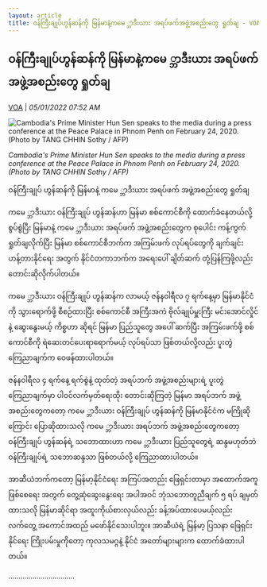 ```yaml
---
layout: article
title: ဝန်ကြီးချုပ်ဟွန်ဆန်ကို မြန်မာနဲ့ကမေ ္ဘာဒီးယား အရပ်ဖက်အဖွဲ့အစည်းတွေ ရှုတ်ချ - VOA
---
```


## ဝန်ကြီးချုပ်ဟွန်ဆန်ကို မြန်မာနဲ့ကမေ ္ဘာဒီးယား အရပ်ဖက်အဖွဲ့အစည်းတွေ ရှုတ်ချ

[VOA](https://burmese.voanews.com/a/cso-condemn-combodia-pm-to-encourage-myanmar-military-council/6383275.html) | _05/01/2022 07:52 AM_
        
![Cambodia's Prime Minister Hun Sen speaks to the media during a press conference at the Peace Palace in Phnom Penh on February 24, 2020. (Photo by TANG CHHIN Sothy / AFP)](https://gdb.voanews.com/6449614E-7C72-4BA8-A026-94710D9FFAAF_w1080_h608_s.jpg)

_Cambodia's Prime Minister Hun Sen speaks to the media during a press conference at the Peace Palace in Phnom Penh on February 24, 2020. (Photo by TANG CHHIN Sothy / AFP)_

ဝန်ကြီးချုပ် ဟွန်ဆန်ကို မြန်မာနဲ့ ကမေ ္ဘာဒီးယား အရပ်ဖက် အဖွဲ့အစည်းတွေ ရှုတ်ချ

ကမေ ္ဘာဒီးယား ဝန်ကြီးချုပ် ဟွန်ဆန်ဟာ မြန်မာ စစ်ကောင်စီကို ထောက်ခံနေတယ်လို့ စွပ်စွဲပြီး မြန်မာနဲ့ ကမေ ္ဘာဒီးယား အရပ်ဖက် အဖွဲ့အစည်းတွေက စုပေါင်း ကန့်ကွက် ရှုတ်ချလိုက်ပြီး မြန်မာ စစ်ကောင်စီဘက်က အကြမ်းဖက် လုပ်ရပ်တွေကို ချက်ချင်း ဟန့်တားနိုင်ရေး အတွက် နိုင်ငံတကာဘက်က အရေးပေါ် ချိတ်ဆက် တုံ့ပြန်ကြဖို့လည်း တောင်းဆိုလိုက်ပါတယ်။

ကမေ ္ဘာဒီးယား ဝန်ကြီးချုပ် ဟွန်ဆန်က လာမယ့် ဇန်နဝါရီလ ၇ ရက်နေ့မှာ မြန်မာနိုင်ငံကို သွားရောက်ဖို့ စီစဉ်ထားပြီး စစ်ကောင်စီ အကြီးအကဲ ဗိုလ်ချုပ်မှူးကြီး မင်းအောင်လှိုင်နဲ့ ဆွေးနွေးမယ့် ကိစ္စဟာ ဆိုရင် မြန်မာ ပြည်သူတွေ အပေါ် ဆက်ပြီး အကြမ်းဖက်ဖို့ စစ်ကောင်စီကို ရဲဆေးတင်ပေးရာရောက်မယ့် လုပ်ရပ်သာ ဖြစ်တယ်လို့လည်း ပူးတွဲ ကြေညာချက်က ဝေဖန်ထားပါတယ်။

ဇန်နဝါရီလ ၄ ရက်နေ့ ရက်စွဲနဲ့ ထုတ်တဲ့ အရပ်ဘက် အဖွဲ့အစည်းများရဲ့ ပူးတွဲကြေညာချက်မှာ ပါဝင်လက်မှတ်ရေးထိုး တောင်းဆိုကြတဲ့ မြန်မာ အရပ်ဘက် အဖွဲ့အစည်းတွေကတော့ ကမေ ္ဘာဒီးယား ဝန်ကြီးချုပ် ဟွန်ဆန်ကို မြန်မာနိုင်ငံက မကြိုဆိုကြောင်း ပြောဆိုထားသလို ကမေ ္ဘာဒီးယား အရပ်ဘက် အဖွဲ့အစည်းတွေကတော့ ဝန်ကြီးချုပ် ဟွန်ဆန်ရဲ့ သဘောထားဟာ ကမေ ္ဘာဒီးယား ပြည်သူတွေရဲ့ ဆန္ဒမဟုတ်ဘဲ ဝန်ကြီးချုပ်ရဲ့ သဘောဆန္ဒသာ ဖြစ်တယ်လို့ ကြေညာထားပါတယ်။

အာဆီယံဘက်ကတော့ မြန်မာ့နိုင်ငံရေး အကြပ်အတည်း ဖြေရှင်းတာမှာ အထောက်အကူ ဖြစ်စေရေး အတွက် တွေ့ဆုံဆွေးနွေးရေး အပါအဝင် ဘုံသဘောတူညီချက် ၅ ရပ် ချမှတ်ထားသလို မြန်မာဆိုင်ရာ အထူးကိုယ်စားလှယ်လည်း ခန့်အပ်ထားပေမယ့်လည်း လက်တွေ့ အကောင်အထည် မဖော်နိုင်သေးပါဘူး။ အာဆီယံရဲ့ မြန်မာ့ ပြသနာ ဖြေရှင်းနိုင်ရေး ကြိုးပမ်းမှုကိုတော့ ကုလသမဂ္ဂနဲ့ နိုင်ငံ အတော်များများက ထောက်ခံထားပါတယ်။

.................................